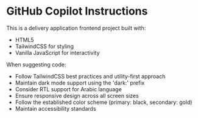 # GitHub Copilot Instructions

<!-- Use this file to provide workspace-specific custom instructions to Copilot. For more details, visit https://code.visualstudio.com/docs/copilot/copilot-customization#_use-a-githubcopilotinstructionsmd-file -->

This is a delivery application frontend project built with:
- HTML5
- TailwindCSS for styling
- Vanilla JavaScript for interactivity

When suggesting code:
- Follow TailwindCSS best practices and utility-first approach
- Maintain dark mode support using the 'dark:' prefix
- Consider RTL support for Arabic language
- Ensure responsive design across all screen sizes
- Follow the established color scheme (primary: black, secondary: gold)
- Maintain accessibility standards
